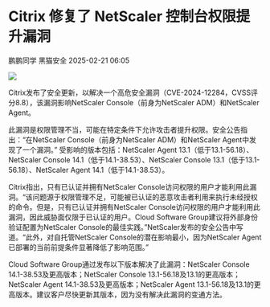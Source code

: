 #  Citrix 修复了 NetScaler 控制台权限提升漏洞   
鹏鹏同学  黑猫安全   2025-02-21 06:05  
  
![](https://mmbiz.qpic.cn/sz_mmbiz_png/8dBEfDPEce9Y0U0UUkU9ibec9VSJAnicyibickmUwOj8VOFZA1icxpRXIcROAtt9Iq6VGSjHNPBy6tZicyJ9hQic37noQ/640?wx_fmt=png&from=appmsg "")  
  
Citrix发布了安全更新，以解决一个高危安全漏洞（CVE-2024-12284，CVSS评分8.8），该漏洞影响NetScaler Console（前身为NetScaler ADM）和NetScaler Agent。  
  
此漏洞是权限管理不当，可能在特定条件下允许攻击者提升权限。安全公告指出：“在NetScaler Console（前身为NetScaler ADM）和NetScaler Agent中发现了一个漏洞。” 受影响的版本包括：NetScaler Agent 13.1（低于13.1-56.18）、NetScaler Console 14.1（低于14.1-38.53）、NetScaler Console 13.1（低于13.1-56.18）、NetScaler Agent 14.1（低于14.1-38.53）。  
  
Citrix指出，只有已认证并拥有NetScaler Console访问权限的用户才能利用此漏洞。“该问题源于权限管理不足，可能被已认证的恶意攻击者利用来执行未经授权的命令。但是，只有已认证并拥有NetScaler Console访问权限的用户才能利用此漏洞，因此威胁面仅限于已认证的用户。Cloud Software Group建议将外部身份验证配置为NetScaler Console的最佳实践。”NetScaler发布的安全公告中写道。“此外，对自托管NetScaler Console的潜在影响最小，因为NetScaler Agent已部署的当前前提条件显著降低了影响范围。”   
  
Cloud Software Group通过发布以下版本解决了此漏洞：NetScaler Console 14.1-38.53及更高版本；NetScaler Console 13.1-56.18及13.1的更高版本；NetScaler Agent 14.1-38.53及更高版本；NetScaler Agent 13.1-56.18及13.1的更高版本。建议客户尽快更新其版本，因为没有解决此漏洞的变通方法。  
  
